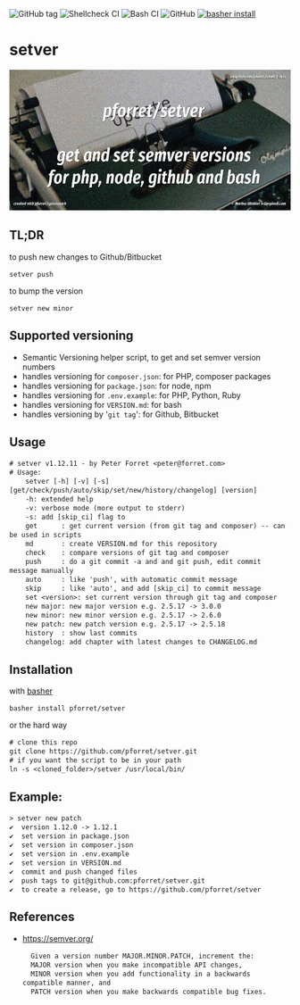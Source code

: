 ![GitHub tag](https://img.shields.io/github/v/tag/pforret/setver)
![Shellcheck CI](https://github.com/pforret/setver/workflows/Shellcheck%20CI/badge.svg)
![Bash CI](https://github.com/pforret/setver/workflows/Bash%20CI/badge.svg)
![GitHub](https://img.shields.io/github/license/pforret/setver)
[![basher install](https://img.shields.io/badge/basher-install-white?logo=gnu-bash&style=flat)](https://basher.gitparade.com/package/)

# setver
![setver logo](setver.jpg)

## TL;DR

to push new changes to Github/Bitbucket

    setver push
    
to bump the version 

    setver new minor
    
## Supported versioning 

* Semantic Versioning helper script, to get and set semver version numbers
* handles versioning for `composer.json`: for PHP, composer packages
* handles versioning for `package.json`: for node, npm
* handles versioning for `.env.example`: for PHP, Python, Ruby
* handles versioning for `VERSION.md`: for bash
* handles versioning by '`git tag`': for Github, Bitbucket

## Usage
```
# setver v1.12.11 - by Peter Forret <peter@forret.com>
# Usage:
    setver [-h] [-v] [-s] [get/check/push/auto/skip/set/new/history/changelog] [version]
    -h: extended help
    -v: verbose mode (more output to stderr)
    -s: add [skip_ci] flag to
    get      : get current version (from git tag and composer) -- can be used in scripts
    md       : create VERSION.md for this repository
    check    : compare versions of git tag and composer
    push     : do a git commit -a and and git push, edit commit message manually
    auto     : like 'push', with automatic commit message
    skip     : like 'auto', and add [skip_ci] to commit message
    set <version>: set current version through git tag and composer
    new major: new major version e.g. 2.5.17 -> 3.0.0
    new minor: new minor version e.g. 2.5.17 -> 2.6.0
    new patch: new patch version e.g. 2.5.17 -> 2.5.18
    history  : show last commits
    changelog: add chapter with latest changes to CHANGELOG.md
```

## Installation

with [basher](https://github.com/basherpm/basher)

    basher install pforret/setver

or the hard way

    # clone this repo
    git clone https://github.com/pforret/setver.git
    # if you want the script to be in your path
    ln -s <cloned_folder>/setver /usr/local/bin/

## Example:

    > setver new patch   
    ✔  version 1.12.0 -> 1.12.1
    ✔  set version in package.json
    ✔  set version in composer.json
    ✔  set version in .env.example
    ✔  set version in VERSION.md
    ✔  commit and push changed files
    ✔  push tags to git@github.com:pforret/setver.git
    ✔  to create a release, go to https://github.com/pforret/setver

## References
* https://semver.org/

		Given a version number MAJOR.MINOR.PATCH, increment the:
		MAJOR version when you make incompatible API changes,
		MINOR version when you add functionality in a backwards compatible manner, and
		PATCH version when you make backwards compatible bug fixes.
